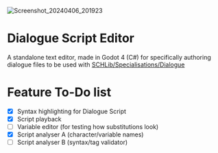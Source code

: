 ![Screenshot_20240406_201923](https://github.com/SadColourfulHues/DialogueEditor/assets/46611929/ee5aaa9c-a584-4a8b-9a2f-079fce1ebef0)

# Dialogue Script Editor
A standalone text editor, made in Godot 4 (C#) 
for specifically authoring dialogue files to be used 
with [SCHLib/Specialisations/Dialogue](https://github.com/SadColourfulHues/Dialogue)

# Feature To-Do list
- [X] Syntax highlighting for Dialogue Script
- [X] Script playback
- [ ] Variable editor (for testing how substitutions look)
- [X] Script analyser A (character/variable names)
- [ ] Script analyser B (syntax/tag validator)
